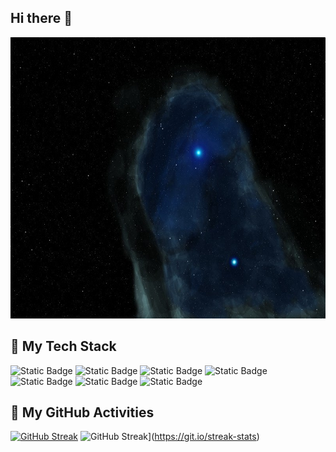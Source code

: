 ## Hi there 👋

<!--
**link-qwerty/link-qwerty** is a ✨ _special_ ✨ repository because its `README.md` (this file) appears on your GitHub profile.

Here are some ideas to get you started:

- 🔭 I’m currently working on ...
- 🌱 I’m currently learning ...
- 👯 I’m looking to collaborate on ...
- 🤔 I’m looking for help with ...
- 💬 Ask me about ...
- 📫 How to reach me: ...
- 😄 Pronouns: ...
- ⚡ Fun fact: ...
-->
<img src="https://github.com/link-qwerty/link-qwerty/blob/main/images/deep_field.jpg" alt="banner-of-the-day" height="450" width="800">

## 📘 My Tech Stack
![Static Badge](https://img.shields.io/badge/py-Python-%233776AB?style=plastic&logo=python)
![Static Badge](https://img.shields.io/badge/cpp-C%2B%2B-%2300599C?style=plastic&logo=cplusplus)
![Static Badge](https://img.shields.io/badge/jar-java-%23F80000?style=plastic&logo=oracle)
![Static Badge](https://img.shields.io/badge/js-JavaScript-%23F7DF1E?style=plastic&logo=javascript)
![Static Badge](https://img.shields.io/badge/php-PHP-%23777BB4?style=plastic&logo=php)
![Static Badge](https://img.shields.io/badge/htm-HTML5-%23E34F26?style=plastic&logo=html5)
![Static Badge](https://img.shields.io/badge/css-CSS3-%231572B6?style=plastic&logo=css3)

## 📆 My GitHub Activities
<a href="https://git.io/streak-stats"><img src="https://streak-stats.demolab.com?user=link-qwerty&theme=dark&locale=ru" alt="GitHub Streak" /></a>
![GitHub Streak](https://streak-stats.demolab.com?user=link-qwerty&theme=dark)](https://git.io/streak-stats)
